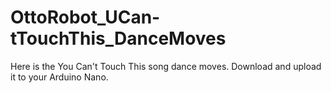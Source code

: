 # OttoRobot_UCan-tTouchThis_DanceMoves
Here is the You Can't Touch This song dance moves. Download and upload it to your Arduino Nano.
